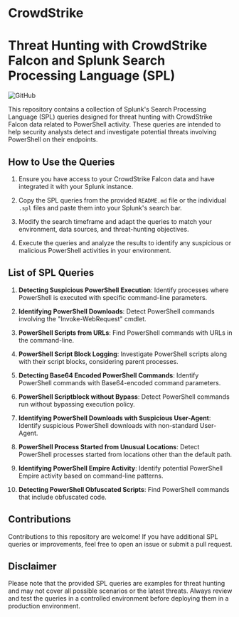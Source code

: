 # CrowdStrike
# Threat Hunting with CrowdStrike Falcon and Splunk Search Processing Language (SPL)

![GitHub](https://img.shields.io/badge/Splunk-Search%20Processing%20Language-blue)

This repository contains a collection of Splunk's Search Processing Language (SPL) queries designed for threat hunting with CrowdStrike Falcon data related to PowerShell activity. These queries are intended to help security analysts detect and investigate potential threats involving PowerShell on their endpoints.

## How to Use the Queries

1. Ensure you have access to your CrowdStrike Falcon data and have integrated it with your Splunk instance.

2. Copy the SPL queries from the provided `README.md` file or the individual `.spl` files and paste them into your Splunk's search bar.

3. Modify the search timeframe and adapt the queries to match your environment, data sources, and threat-hunting objectives.

4. Execute the queries and analyze the results to identify any suspicious or malicious PowerShell activities in your environment.

## List of SPL Queries

1. **Detecting Suspicious PowerShell Execution**: Identify processes where PowerShell is executed with specific command-line parameters.

2. **Identifying PowerShell Downloads**: Detect PowerShell commands involving the "Invoke-WebRequest" cmdlet.

3. **PowerShell Scripts from URLs**: Find PowerShell commands with URLs in the command-line.

4. **PowerShell Script Block Logging**: Investigate PowerShell scripts along with their script blocks, considering parent processes.

5. **Detecting Base64 Encoded PowerShell Commands**: Identify PowerShell commands with Base64-encoded command parameters.

6. **PowerShell Scriptblock without Bypass**: Detect PowerShell commands run without bypassing execution policy.

7. **Identifying PowerShell Downloads with Suspicious User-Agent**: Identify suspicious PowerShell downloads with non-standard User-Agent.

8. **PowerShell Process Started from Unusual Locations**: Detect PowerShell processes started from locations other than the default path.

9. **Identifying PowerShell Empire Activity**: Identify potential PowerShell Empire activity based on command-line patterns.

10. **Detecting PowerShell Obfuscated Scripts**: Find PowerShell commands that include obfuscated code.

## Contributions

Contributions to this repository are welcome! If you have additional SPL queries or improvements, feel free to open an issue or submit a pull request.

## Disclaimer

Please note that the provided SPL queries are examples for threat hunting and may not cover all possible scenarios or the latest threats. Always review and test the queries in a controlled environment before deploying them in a production environment.


